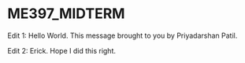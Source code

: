 # ME397_MIDTERM


Edit 1: Hello World. This message brought to you by Priyadarshan Patil.

Edit 2: Erick. Hope I did this right.